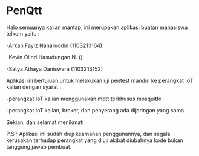 # PenQtt
Halo semuanya kalian mantap, ini merupakan aplikasi buatan mahasiswa telkom yaitu :

-Arkan Fayiz Naharuddin (1103213164)

-Kevin Olind Hasudungan N. ()

-Satya Athaya Daniswara (1103213152)

Aplikasi ini bertujuan untuk melakukan uji pentest mandiri ke perangkat IoT kalian dengan syarat :

-perangkat IoT kalian menggunakan mqtt terkhusus mosquitto 

-perangkat IoT kalian, broker, dan penyerang ada dijaringan yang sama

Sekian, dan selamat menikmati

P.S : Aplikasi ini sudah diuji keamanan penggunannya, dan segala kerusakan terhadap perangkat yang diuji akibat diubahnya kode bukan tanggung jawab pembuat. 
